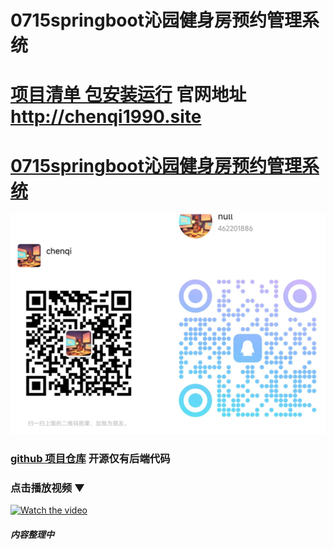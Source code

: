 # 0715springboot沁园健身房预约管理系统


# [项目清单 包安装运行](http://chenqi1990.site) 官网地址 http://chenqi1990.site

# [0715springboot沁园健身房预约管理系统](https://github.com/GraduationProject-springboot/0715springboot)

![picture](https://raw.githubusercontent.com/GraduationProject-springboot/.github/main/img/wx.png)

### [github 项目仓库](https://github.com/GraduationProject-springboot/allSpringbootProjects) 开源仅有后端代码

### 点击播放视频 ▼
[![Watch the video](https://i.sstatic.net/Vp2cE.png)](https://www.bilibili.com/video/BV14HerezEwW?p=68)

#####   内容整理中  











